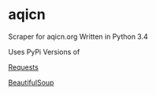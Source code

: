 aqicn
=====

Scraper for aqicn.org
Written in Python 3.4

Uses PyPi Versions of

[Requests](http://docs.python-requests.org/en/latest/)


[BeautifulSoup](http://www.crummy.com/software/BeautifulSoup/)
